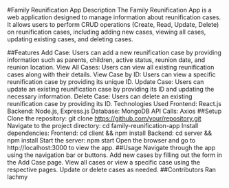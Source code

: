 #Family Reunification App
Description
The Family Reunification App is a web application designed to manage information about reunification cases. It allows users to perform CRUD operations (Create, Read, Update, Delete) on reunification cases, including adding new cases, viewing all cases, updating existing cases, and deleting cases.

##Features
Add Case: Users can add a new reunification case by providing information such as parents, children, active status, reunion date, and reunion location.
View All Cases: Users can view all existing reunification cases along with their details.
View Case by ID: Users can view a specific reunification case by providing its unique ID.
Update Case: Users can update an existing reunification case by providing its ID and updating the necessary information.
Delete Case: Users can delete an existing reunification case by providing its ID.
Technologies Used
Frontend: React.js
Backend: Node.js, Express.js
Database: MongoDB
API Calls: Axios
##Setup
Clone the repository: git clone https://github.com/your/repository.git
Navigate to the project directory: cd family-reunification-app
Install dependencies:
Frontend: cd client && npm install
Backend: cd server && npm install
Start the server: npm start
Open the browser and go to http://localhost:3000 to view the app.
##Usage
Navigate through the app using the navigation bar or buttons.
Add new cases by filling out the form in the Add Case page.
View all cases or view a specific case using the respective pages.
Update or delete cases as needed.
##Contributors
Ran lachmy
